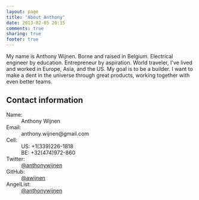 ```yaml
---
layout: page
title: "About Anthony"
date: 2013-02-05 20:15
comments: true
sharing: true
footer: true
---
```

<p>My name is Anthony Wijnen. Borne and raised in Belgium. Electrical engineer by education. Entrepreneur by aspiration. World traveler, I've lived  and worked in Europe, Asia, and the US. My goal is to be a builder. I want to make a dent in the universe through great products, working together with even better teams.</p>

<p><section class="vcard" itemscope itemtype="http://data-vocabulary.org/Person"></p>

<div class="profile-image me"></div>




<h1> Contact information </h1>


<dl>
    <dt>Name:</dt>
    <dd itemprop="name">Anthony Wijnen</dd>
    <dt>Email:</dt>
    <dd>anthony.wijnen@gmail.com</dd>
    <dt>Cell:</dt>
    <dd>US: +1(339)226-1818</dd>
    <dt></dt>
    <dd>BE: +32(474)972-860</dd>
    <dt>Twitter:</dt>
    <dd itemprop="url"><a href="https://twitter.com/anthonywijnen">@anthonywijnen</a></dd>
    <dt>GitHub:</dt>
    <dd itemprop="url"><a href="https://github.com/awijnen">@awijnen</a></dd>
    <dt>AngelList:</dt>
    <dd itemprop="url"><a href="https://angel.co/anthony-wijnen">@anthonywijnen</a></dd>
</dl>


<p></section></p>